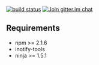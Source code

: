 [![build status][1]](https://travis-ci.org/monostable/kitnic)
[![Join gitter.im chat][2]](https://gitter.im/monostable/kitnic)

## Requirements

- npm >= 2.1.6
- inotify-tools
- ninja >= 1.5.1 

[1]: https://travis-ci.org/monostable/kitnic.svg?branch=master
[2]: https://badges.gitter.im/monostable/kitnic.svg
